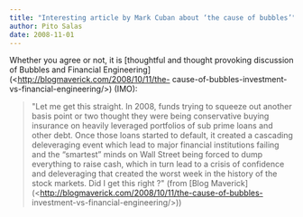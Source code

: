 ```yaml
---
title: "Interesting article by Mark Cuban about ‘the cause of bubbles’"
author: Pito Salas
date: 2008-11-01
---
```




Whether you agree or not, it is [thoughtful and thought provoking discussion
of Bubbles and Financial Engineering](<http://blogmaverick.com/2008/10/11/the-
cause-of-bubbles-investment-vs-financial-engineering/>)  (IMO):

> "Let me get this straight.  In 2008, funds trying to squeeze out another
> basis point or two thought they were being conservative  buying insurance on
> heavily leveraged portfolios of sub prime loans and other debt. Once those
> loans started to default, it  created a cascading deleveraging event which
> lead to major financial institutions failing and the “smartest” minds on
> Wall Street being forced to dump everything to raise cash, which in turn
> lead to a crisis of confidence and deleveraging that created the worst week
> in the history of the stock markets. Did I get this right ?" (from [Blog
> Maverick](<http://blogmaverick.com/2008/10/11/the-cause-of-bubbles-
> investment-vs-financial-engineering/>))


